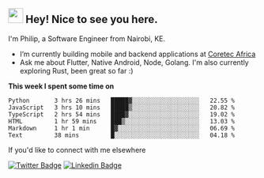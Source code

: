 <h2><img src="https://slackmojis.com/emojis/3643-cool-doge/download" width="30"/> Hey! Nice to see you here.</h2>

<p>I'm Philip, a Software Engineer from Nairobi, KE. 

- I’m currently building mobile and backend applications at [Coretec Africa](https://coretecafrica.com/)</br>
- Ask me about Flutter, Native Android, Node, Golang. I'm also currently exploring Rust, been great so far :)</p>

**This week I spent some time on**
<!--START_SECTION:waka-->

```text
Python       3 hrs 26 mins   █████▓░░░░░░░░░░░░░░░░░░░   22.55 %
JavaScript   3 hrs 10 mins   █████▒░░░░░░░░░░░░░░░░░░░   20.82 %
TypeScript   2 hrs 54 mins   ████▓░░░░░░░░░░░░░░░░░░░░   19.02 %
HTML         1 hr 59 mins    ███▒░░░░░░░░░░░░░░░░░░░░░   13.03 %
Markdown     1 hr 1 min      █▓░░░░░░░░░░░░░░░░░░░░░░░   06.69 %
Text         38 mins         █░░░░░░░░░░░░░░░░░░░░░░░░   04.18 %
```

<!--END_SECTION:waka-->

If you'd like to connect with me elsewhere

[![Twitter Badge](https://img.shields.io/badge/-Twitter-1ca0f1?style=flat-square&labelColor=1ca0f1&logo=twitter&logoColor=white&link=https://twitter.com/_diogorodrigues)](https://twitter.com/kimathiphil)  [![Linkedin Badge](https://img.shields.io/badge/-LinkedIn-blue?style=flat-square&logo=Linkedin&logoColor=white&link=https://www.linkedin.com/in/philip-kimathi-2604a9114/)](https://www.linkedin.com/in/philip-kimathi-2604a9114/)
